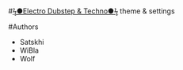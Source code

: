 #[ϟ●Electro Dubstep & Techno●ϟ](https://plug.dj/edtentertainment) theme & settings

#Authors
  - Satskhi
  - WiBla
  - Wolf
